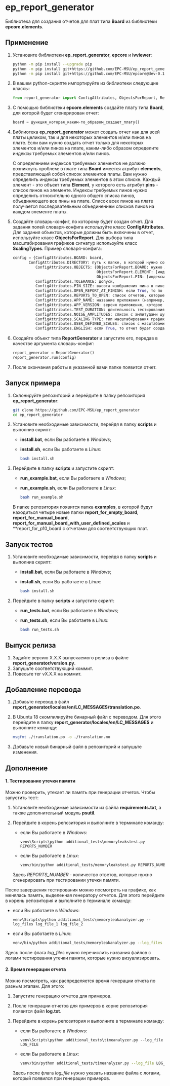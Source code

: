 # ep_report_generator
Библиотека для создания отчетов для плат типа **Board** из библиотеки **epcore.elements**.

## Применение

1. Установите библиотеки **ep_report_generator**, **epcore** и **ivviewer**:

   ```bash
   python -m pip install --upgrade pip
   python -m pip install git+https://github.com/EPC-MSU/ep_report_generator
   python -m pip install git+https://github.com/EPC-MSU/epcore@dev-0.1 git+https://github.com/EPC-MSU/ivviewer@dev-0.1
   ```

2. В вашем python-скрипте импортируйте из библиотеки следующие классы:

   ```python
   from report_generator import ConfigAttributes, ObjectsForReport, ReportGenerator, ScalingTypes
   ```

3. С помощью библиотеки **epcore.elements** создайте плату типа **Board**, для которой будет сгенерирован отчет:

   ```python
   board = функция_которая_каким-то_образом_создает_плату()
   ```
   
4. Библиотека **ep_report_generator** может создать отчет как для всей платы целиком, так и для некоторых элементов и/или пинов на плате. Если вам нужно создать отчет только для некоторых элементов и/или пинов на плате, каким-либо образом определите индексы требуемых элементов и/или пинов.

   С определением индексов требуемых элементов не должно возникнуть проблем: в плате типа **Board** имеется атрибут **elements**, представляющий собой список элементов платы. Вам нужно определить индексы требуемых элементов в этом списке. Каждый элемент - это объект типа **Element**, у которого есть атрибут **pins** - список пинов на элементе. Индексы требуемых пинов нужно определить относительно одного общего списка пинов, объединяющего все пины на плате. Список всех пинов на плате получается последовательным объединением списков пинов на каждом элементе платы.

5. Создайте словарь-конфиг, по которому будет создан отчет. Для задания полей словаря-конфига используйте класс **ConfigAttributes**. Для задания объектов, которые должны быть включены в отчет, используйте класс **ObjectsForReport**. Для выбора типа масштабирования графиков сигнатур используйте класс **ScalingTypes**. Пример словаря-конфига:

   ```python
   config = {ConfigAttributes.BOARD: board,
   		  ConfigAttributes.DIRECTORY: путь к папке, в которой нужно сохранить отчет,
             ConfigAttributes.OBJECTS: {ObjectsForReport.BOARD: нужно ли создать отчет для всей платы целиком True или False,
                                        ObjectsForReport.ELEMENT: [индексы элементов, которые должны быть включены в отчет],
                                        ObjectsForReport.PIN: [индексы пинов, которые должны быть включены в отчет]},
             ConfigAttributes.TOLERANCE: допуск,
             ConfigAttributes.PIN_SIZE: высота изображения пина в пикселях для отчета,
             ConfigAttributes.OPEN_REPORT_AT_FINISH: если True, то по завершении создания отчета отчет будет открыт,
             ConfigAttributes.REPORTS_TO_OPEN: список отчетов, которые нужно открыть в браузере по завершении создания отчетов,
             ConfigAttributes.APP_NAME: название приложения (например, EyePoint P10), которое использует генератор отчетов,
             ConfigAttributes.APP_VERSION: версия приложения, которое использует генератор отчетов,
             ConfigAttributes.TEST_DURATION: длительность тестирования (тип значения datetime.timedelta),
             ConfigAttributes.NOISE_AMPLITUDES: список с амлитудами шумов графиков сигнатур,
             ConfigAttributes.SCALING_TYPE: тип масштабирования графиков сигнатур (например, ScalingTypes.EYEPOINT_P10),
             ConfigAttributes.USER_DEFINED_SCALES: список с масштабами графиков сигнатур, если ConfigAttributes.SCALING_TYPE == ScalingTypes.USER_DEFINED,
             ConfigAttributes.ENGLISH: если True, то отчет будет создан на английском языке}
   ```
   
6. Создайте объект типа **ReportGenerator** и запустите его, передав в качестве аргумента словарь-конфиг:

   ```python
   report_generator = ReportGenerator()
   report_generator.run(config)
   ```

7. После окончания работы в указанной вами папке появится отчет.

## Запуск примера

1. Склонируйте репозиторий и перейдите в папку репозитория **ep_report_generator**:

   ```bash
   git clone https://github.com/EPC-MSU/ep_report_generator
   cd ep_report_generator
   ```

2. Установите необходимые зависимости, перейдя в папку **scripts** и выполнив скрипт:

   - **install.bat**, если Вы работаете в *Windows*;

   - **install.sh**, если Вы работаете в *Linux*:

     ```bash
     bash install.sh
     ```

3. Перейдите в папку **scripts** и запустите скрипт:

   - **run_example.bat**, если Вы работаете в *Windows*;

   - **run_example.sh**, если Вы работаете в *Linux*:

     ```bash
     bash run_example.sh
     ```

   В папке репозитория появится папка **examples**, в которой будут находиться четыре новые папки **report_for_empty_board**, **report_for_manual_board**, **report_for_manual_board_with_user_defined_scales** и **report_for_p10_board с отчетами для соответствующих плат.

## Запуск тестов

1. Установите необходимые зависимости, перейдя в папку **scripts** и выполнив скрипт:

   - **install.bat**, если Вы работаете в *Windows*;

   - **install.sh**, если Вы работаете в *Linux*:

     ```bash
     bash install.sh
     ```

2. Перейдите в папку **scripts** и запустите скрипт:

   - **run_tests.bat**, если Вы работаете в *Windows*;

   - **run_tests.sh**, если Вы работаете в *Linux*:

     ```bash
     bash run_tests.sh
     ```

## Выпуск релиза

1. Задайте версию X.X.X выпускаемого релиза в файле **report_generator/version.py**.
2. Запушьте соответствующий коммит.
3. Повесьте тег vX.X.X на коммит.

## Добавление перевода

1. Добавьте перевод в файл **report_generator/locales/en/LC_MESSAGES/translation.po**.

2. В Ubuntu 18 скомпилируйте бинарный файл с переводом. Для этого перейдите в папку **report_generator/locales/en/LC_MESSAGES** и выполните команду:

   ```bash
   msgfmt ./translation.po -o ./translation.mo
   ```

3. Добавьте новый бинарный файл в репозиторий и запушьте изменения.

## Дополнение

#### 1. Тестирование утечки памяти

Можно проверить, утекает ли память при генерации отчетов. Чтобы запустить тест:

1. Установите необходимые зависимости из файла **requirements.txt**, а также дополнительный модуль **psutil**.

2. Перейдите в корень репозитория и выполните в терминале команду:

   - если Вы работаете в *Windows*:

     ```batch
     venv\Scripts\python additional_tests\memoryleakstest.py REPORTS_NUMBER
     ```

   - если Вы работаете в *Linux*:

     ```bash
     venv/bin/python additional_tests/memoryleakstest.py REPORTS_NUMBER
     ```

   Здесь *REPORTS_NUMBER* - количество ответов, которые нужно сгенерировать при тестировании утечки памяти.

После завершения тестирования можно посмотреть на графике, как менялась память, выделенная генератору отчетов. Для этого перейдите в корень репозитория и выполните в терминале команду:

- если Вы работаете в *Windows*:

  ```batch
  venv\Scripts\python additional_tests\memoryleakanalyzer.py --log_files log_file_1 log_file_2
  ```

- если Вы работаете в *Linux*:

  ```bash
  venv/bin/python additional_tests/memoryleakanalyzer.py --log_files log_file_1 log_file_2
  ```

Здесь после флага *log_files* нужно перечислить названия файлов с логами тестирования утечки памяти, которые нужно визуализировать.

#### 2. Время генерации отчета

Можно посмотреть, как распределяется время генерации отчета по разным этапам. Для этого:

1. Запустите генерацию отчетов для примеров.

2. После генерации отчетов для примеров в корне репозитория появится файл **log.txt**.

3. Перейдите в корень репозитория и выполните в терминале команду:

   - если Вы работаете в *Windows*:

     ```batch
     venv\Scripts\python additional_tests\timeanalyzer.py --log_file LOG_FILE
     ```

   - если Вы работаете в *Linux*:

     ```bash
     venv/bin/python additional_tests/timeanalyzer.py --log_file LOG_FILE
     ```

   Здесь после флага *log_file* нужно указать название файла с логами, который появился при генерации примеров.
